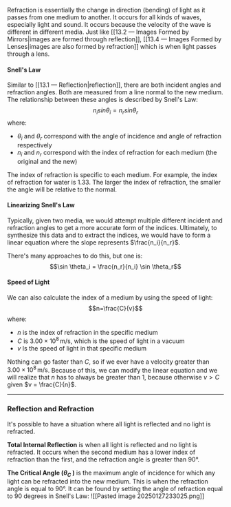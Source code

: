 Refraction is essentially the change in direction (bending) of light as it passes from one medium to another. It occurs for all kinds of waves, especially light and sound. It occurs because the velocity of the wave is different in different media. Just like [[13.2 — Images Formed by Mirrors|images are formed through reflection]], [[13.4 — Images Formed by Lenses|images are also formed by refraction]] which is when light passes through a lens. 

#### Snell's Law
Similar to [[13.1 — Reflection|reflection]], there are both incident angles and refraction angles. Both are measured from a line normal to the new medium. The relationship between these angles is described by Snell's Law:
$$n_isin\theta_i = n_rsin\theta_r$$
where:
- $\theta_i$ and $\theta_r$ correspond with the angle of incidence and angle of refraction respectively
- $n_i$ and $n_r$ correspond with the index of refraction for each medium (the original and the new)

The index of refraction is specific to each medium. For example, the index of refraction for water is 1.33. The larger the index of refraction, the smaller the angle will be relative to the normal. 

#### Linearizing Snell's Law
Typically, given two media, we would attempt multiple different incident and refraction angles to get a more accurate form of the indices. Ultimately, to synthesize this data and to extract the indices, we would have to form a linear equation where the slope represents $\frac{n_i}{n_r}$.

There's many approaches to do this, but one is:
$$\sin \theta_i = \frac{n_r}{n_i} \sin \theta_r$$
#### Speed of Light
We can also calculate the index of a medium by using the speed of light:
$$n=\frac{C}{v}$$
where:
- $n$ is the index of refraction in the specific medium
- $C$ is $3.00 \times 10^8 \, \text{m/s}$, which is the speed of light in a vacuum
- $v$ Is the speed of light in that specific medium

Nothing can go faster than $C$, so if we ever have a velocity greater than $3.00 \times 10^8 \, \text{m/s}$. Because of this, we can modify the linear equation and we will realize that $n$ has to always be greater than 1, because otherwise $v > C$ given $v = \frac{C}{n}$. 

---
### Reflection and Refraction
It's possible to have a situation where all light is reflected and no light is refracted.

**Total Internal Reflection** is when all light is reflected and no light is refracted. It occurs when the second medium has a lower index of refraction than the first, and the refraction angle is greater than 90°.

**The Critical Angle ($\theta_C$ )** is the maximum angle of incidence for which any light can be refracted into the new medium. This is when the refraction angle is equal to 90°. It can be found by setting the angle of refraction equal to 90 degrees in Snell's Law:
![[Pasted image 20250127233025.png]]

